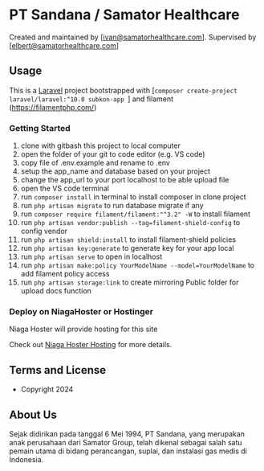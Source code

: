 # PT Sandana / Samator Healthcare

Created and maintained by [ivan@samatorhealthcare.com].
Supervised by [elbert@samatorhealthcare.com]

## Usage

This is a [Laravel](https://laravel.com/) project bootstrapped with [`composer create-project laravel/laravel:^10.0 subkon-app `] and filament (https://filamentphp.com/)

### Getting Started

1. clone with gitbash this project to local computer
2. open the folder of your git to code editor (e.g. VS code)
4. copy file of .env.example and rename to .env
5. setup the app_name and database based on your project
6. change the app_url to your port localhost to be able upload file
7. open the VS code terminal
8. run ```composer install``` in terminal to install composer in clone project
9. run ```php artisan migrate``` to run database migrate if any
10. run ```composer require filament/filament:"^3.2" -W``` to install filament
11. run ```php artisan vendor:publish --tag=filament-shield-config``` to config vendor 
12. run ```php artisan shield:install``` to install filament-shield policies
13. run ```php artisan key:generate``` to generate key for your app local
14. run ```php artisan serve``` to open in localhost
15. run ```php artisan make:policy YourModelName --model=YourModelName``` to add filament policy access
16. run ```php artisan storage:link``` to create mirroring Public folder for upload docs function

### Deploy on NiagaHoster or Hostinger

Niaga Hoster will provide hosting for this site

Check out [Niaga Hoster Hosting](https://www.niagahoster.co.id/) for more details.

## Terms and License

- Copyright 2024

## About Us

Sejak didirikan pada tanggal 6 Mei 1994, PT Sandana, yang merupakan anak perusahaan dari Samator Group, telah dikenal sebagai salah satu pemain utama di bidang perancangan, suplai, dan instalasi gas medis di Indonesia.
